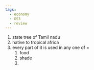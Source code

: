 ```yaml
---
tags:
  - economy
  - GS3
  - review
---
```

1. state tree of Tamil nadu
2. native to tropical africa
3. every part of it is used in any one of =
	1. food
	2. shade
	3. 